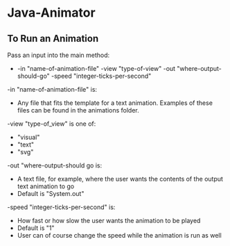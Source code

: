 # Java-Animator


## To Run an Animation
Pass an input into the main method:
  - -in "name-of-animation-file" -view "type-of-view" -out "where-output-should-go" -speed "integer-ticks-per-second"

-in "name-of-animation-file" is:
  - Any file that fits the template for a text animation. Examples of these files can be found in the animations folder.

-view "type-of_view" is one of:
 - "visual"
 - "text"
 - "svg"
 
-out "where-output-should go is:
  - A text file, for example, where the user wants the contents of the output text animation to go
  - Default is "System.out"

-speed "integer-ticks-per-second" is:
  - How fast or how slow the user wants the animation to be played
  - Default is "1"
  - User can of course change the speed while the animation is run as well


